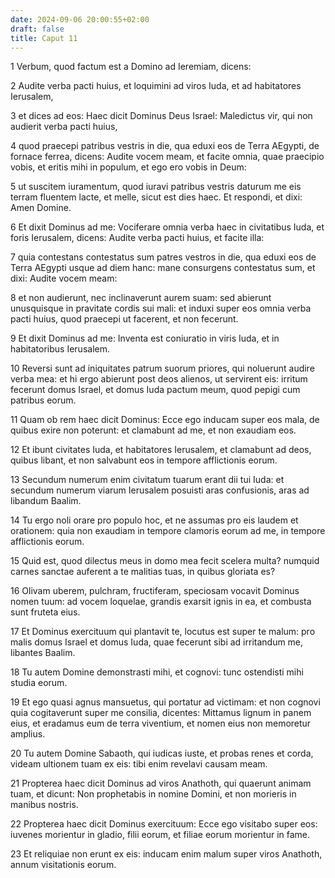 ```yaml
---
date: 2024-09-06 20:00:55+02:00
draft: false
title: Caput 11
---
```





1 Verbum, quod factum est a Domino ad Ieremiam, dicens:

2 Audite verba pacti huius, et loquimini ad viros Iuda, et ad habitatores Ierusalem,

3 et dices ad eos: Haec dicit Dominus Deus Israel: Maledictus vir, qui non audierit verba pacti huius,

4 quod praecepi patribus vestris in die, qua eduxi eos de Terra AEgypti, de fornace ferrea, dicens: Audite vocem meam, et facite omnia, quae praecipio vobis, et eritis mihi in populum, et ego ero vobis in Deum:

5 ut suscitem iuramentum, quod iuravi patribus vestris daturum me eis terram fluentem lacte, et melle, sicut est dies haec. Et respondi, et dixi: Amen Domine.

6 Et dixit Dominus ad me: Vociferare omnia verba haec in civitatibus Iuda, et foris Ierusalem, dicens: Audite verba pacti huius, et facite illa:

7 quia contestans contestatus sum patres vestros in die, qua eduxi eos de Terra AEgypti usque ad diem hanc: mane consurgens contestatus sum, et dixi: Audite vocem meam:

8 et non audierunt, nec inclinaverunt aurem suam: sed abierunt unusquisque in pravitate cordis sui mali: et induxi super eos omnia verba pacti huius, quod praecepi ut facerent, et non fecerunt.

9 Et dixit Dominus ad me: Inventa est coniuratio in viris Iuda, et in habitatoribus Ierusalem.

10 Reversi sunt ad iniquitates patrum suorum priores, qui noluerunt audire verba mea: et hi ergo abierunt post deos alienos, ut servirent eis: irritum fecerunt domus Israel, et domus Iuda pactum meum, quod pepigi cum patribus eorum.

11 Quam ob rem haec dicit Dominus: Ecce ego inducam super eos mala, de quibus exire non poterunt: et clamabunt ad me, et non exaudiam eos.

12 Et ibunt civitates Iuda, et habitatores Ierusalem, et clamabunt ad deos, quibus libant, et non salvabunt eos in tempore afflictionis eorum.

13 Secundum numerum enim civitatum tuarum erant dii tui Iuda: et secundum numerum viarum Ierusalem posuisti aras confusionis, aras ad libandum Baalim.

14 Tu ergo noli orare pro populo hoc, et ne assumas pro eis laudem et orationem: quia non exaudiam in tempore clamoris eorum ad me, in tempore afflictionis eorum.

15 Quid est, quod dilectus meus in domo mea fecit scelera multa? numquid carnes sanctae auferent a te malitias tuas, in quibus gloriata es?

16 Olivam uberem, pulchram, fructiferam, speciosam vocavit Dominus nomen tuum: ad vocem loquelae, grandis exarsit ignis in ea, et combusta sunt fruteta eius.

17 Et Dominus exercituum qui plantavit te, locutus est super te malum: pro malis domus Israel et domus Iuda, quae fecerunt sibi ad irritandum me, libantes Baalim.

18 Tu autem Domine demonstrasti mihi, et cognovi: tunc ostendisti mihi studia eorum.

19 Et ego quasi agnus mansuetus, qui portatur ad victimam: et non cognovi quia cogitaverunt super me consilia, dicentes: Mittamus lignum in panem eius, et eradamus eum de terra viventium, et nomen eius non memoretur amplius.

20 Tu autem Domine Sabaoth, qui iudicas iuste, et probas renes et corda, videam ultionem tuam ex eis: tibi enim revelavi causam meam.

21 Propterea haec dicit Dominus ad viros Anathoth, qui quaerunt animam tuam, et dicunt: Non prophetabis in nomine Domini, et non morieris in manibus nostris.

22 Propterea haec dicit Dominus exercituum: Ecce ego visitabo super eos: iuvenes morientur in gladio, filii eorum, et filiae eorum morientur in fame.

23 Et reliquiae non erunt ex eis: inducam enim malum super viros Anathoth, annum visitationis eorum.

